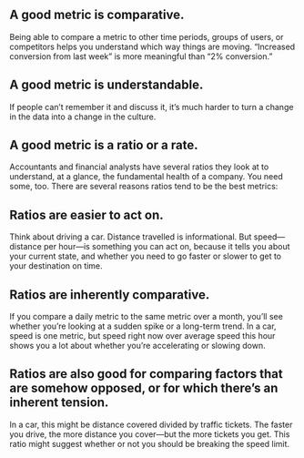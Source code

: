 ## A good metric is comparative. 
Being able to compare a metric to other time
periods, groups of users, or competitors helps you understand which way things
are moving. “Increased conversion from last week” is more meaningful than
“2% conversion.”

## A good metric is understandable. 
If people can’t remember it and discuss it,
it’s much harder to turn a change in the data into a change in the culture.

## A good metric is a ratio or a rate. 
Accountants and financial analysts have
several ratios they look at to understand, at a glance, the fundamental health of a
company.
You need some, too.
There are several reasons ratios tend to be the best metrics:

## Ratios are easier to act on. 
Think about driving a car. Distance travelled is
informational. But speed—distance per hour—is something you can act on,
because it tells you about your current state, and whether you need to go
faster or slower to get to your destination on time.

## Ratios are inherently comparative. 
If you compare a daily metric to the
same metric over a month, you’ll see whether you’re looking at a sudden
spike or a long-term trend. In a car, speed is one metric, but speed right now
over average speed this hour shows you a lot about whether you’re
accelerating or slowing down.

## Ratios are also good for comparing factors that are somehow opposed, or for which there’s an inherent tension. 
In a car, this might be distance covered divided by traffic tickets. The faster you drive, the more distance you
cover—but the more tickets you get. This ratio might suggest whether or not
you should be breaking the speed limit.
